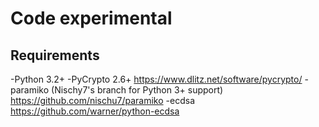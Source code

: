 Code experimental
====

Requirements
------------
-Python 3.2+
-PyCrypto 2.6+ <https://www.dlitz.net/software/pycrypto/>
-paramiko (Nischy7's branch for Python 3+ support) <https://github.com/nischu7/paramiko>
	-ecdsa <https://github.com/warner/python-ecdsa>
